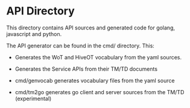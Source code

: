 # API Directory

This directory contains API sources and generated code for golang, javascript and python.

The API generator can be found in the cmd/ directory.
This:
* Generates the WoT and HiveOT vocabulary from the yaml sources.
* Generates the Service APIs from their TM/TD documents

* cmd/genvocab generates vocabulary files from the yaml source
* cmd/tm2go generates go client and server sources from the TM/TD (experimental)